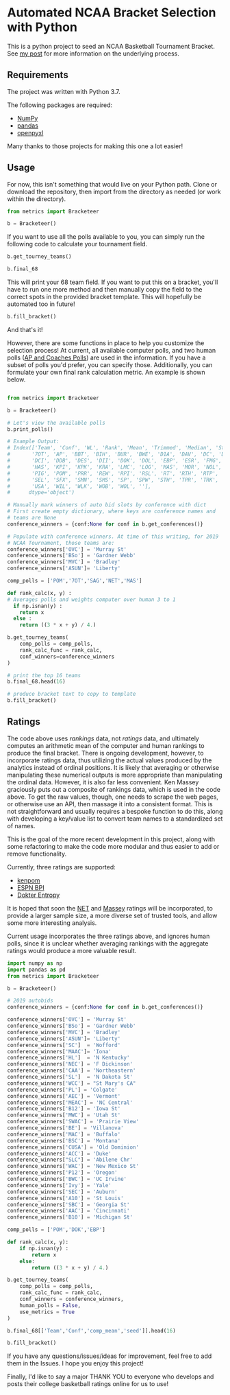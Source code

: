# Automated NCAA Bracket Selection with Python
This is a python project to seed an NCAA Basketball Tournament Bracket. See [my post](https://ryangooch.github.io/Automated-Selection-Committee/) for more information on the underlying process.

## Requirements
The project was written with Python 3.7.

The following packages are required:

* [NumPy](http://www.numpy.org/)
* [pandas](http://pandas.pydata.org/)
* [openpyxl](https://openpyxl.readthedocs.io/en/default/)

Many thanks to those projects for making this one a lot easier!

## Usage
For now, this isn't something that would live on your Python path. Clone or download the repository, then import from the directory as needed (or work within the directory).

``` python
from metrics import Bracketeer

b = Bracketeer()
```

If you want to use all the polls available to you, you can simply run the following code to calculate your tournament field.

``` python
b.get_tourney_teams()

b.final_68
```

This will print your 68 team field. If you want to put this on a bracket, you'll have to run one more method and then manually copy the field to the correct spots in the provided bracket template. This will hopefully be automated too in future!

``` python
b.fill_bracket()
```

And that's it! 

However, there are some functions in place to help you customize the selection process! At current, all available computer polls, and two human polls ([AP and Coaches Polls](http://www.espn.com/mens-college-basketball/rankings)) are used in the information. If you have a subset of polls you'd prefer, you can specify those. Additionally, you can formulate your own final rank calculation metric. An example is shown below.

``` python

from metrics import Bracketeer

b = Bracketeer()

# Let's view the available polls
b.print_polls()

# Example Output:
# Index(['Team', 'Conf', 'WL', 'Rank', 'Mean', 'Trimmed', 'Median', 'StDev',
#       '7OT', 'AP', 'BBT', 'BIH', 'BUR', 'BWE', 'D1A', 'DAV', 'DC', 'DC2',
#       'DCI', 'DDB', 'DES', 'DII', 'DOK', 'DOL', 'EBP', 'ESR', 'FMG', 'FSH',
#       'HAS', 'KPI', 'KPK', 'KRA', 'LMC', 'LOG', 'MAS', 'MOR', 'NOL', 'PGH',
#       'PIG', 'POM', 'PRR', 'REW', 'RPI', 'RSL', 'RT', 'RTH', 'RTP', 'SAG',
#       'SEL', 'SFX', 'SMN', 'SMS', 'SP', 'SPW', 'STH', 'TPR', 'TRK', 'TRP',
#       'USA', 'WIL', 'WLK', 'WOB', 'WOL', ''],
#      dtype='object')

# Manually mark winners of auto bid slots by conference with dict
# First create empty dictionary, where keys are conference names and 
# teams are None
conference_winners = {conf:None for conf in b.get_conferences()}

# Populate with conference winners. At time of this writing, for 2019
# NCAA Tournament, those teams are:
conference_winners['OVC'] = 'Murray St'
conference_winners['BSo'] = 'Gardner Webb'
conference_winners['MVC'] = 'Bradley'
conference_winners['ASUN']= 'Liberty'

comp_polls = ['POM','7OT','SAG','NET','MAS']

def rank_calc(x, y) :
# Averages polls and weights computer over human 3 to 1
  if np.isnan(y) :
    return x
  else :
    return ((3 * x + y) / 4.)

b.get_tourney_teams(
    comp_polls = comp_polls,
    rank_calc_func = rank_calc,
    conf_winners=conference_winners
)

# print the top 16 teams
b.final_68.head(16)

# produce bracket text to copy to template
b.fill_bracket()
```

## Ratings
The code above uses *rankings* data, not *ratings* data, and ultimately computes an arithmetic mean of the computer and human rankings to produce the final bracket. There is ongoing development, however, to incorporate ratings data, thus utilizing the actual values produced by the analytics instead of ordinal positions. It is likely that averaging or otherwise manipulating these numerical outputs is more appropriate than manipulating the ordinal data. However, it is also far less convenient. Ken Massey graciously puts out a composite of rankings data, which is used in the code above. To get the raw values, though, one needs to scrape the web pages, or otherwise use an API, then massage it into a consistent format. This is not straightforward and usually requires a bespoke function to do this, along with developing a key/value list to convert team names to a standardized set of names.

This is the goal of the more recent development in this project, along with some refactoring to make the code more modular and thus easier to add or remove functionality.

Currently, three ratings are supported: 
* [kenpom](https://kenpom.com/)
* [ESPN BPI](http://www.espn.com/mens-college-basketball/bpi)
* [Dokter Entropy](http://www.timetravelsports.com/colbb.html)

It is hoped that soon the [NET](https://www.ncaa.com/rankings/basketball-men/d1/ncaa-mens-basketball-net-rankings) and [Massey](https://www.masseyratings.com/cb/ncaa-d1/ratings) ratings will be incorporated, to provide a larger sample size, a more diverse set of trusted tools, and allow some more interesting analysis.

Current usage incorporates the three ratings above, and ignores human polls, since it is unclear whether averaging rankings with the aggregate ratings would produce a more valuable result.

```python
import numpy as np
import pandas as pd
from metrics import Bracketeer

b = Bracketeer()

# 2019 autobids
conference_winners = {conf:None for conf in b.get_conferences()}

conference_winners['OVC'] = 'Murray St'
conference_winners['BSo'] = 'Gardner Webb'
conference_winners['MVC'] = 'Bradley'
conference_winners['ASUN']= 'Liberty'
conference_winners['SC']  = 'Wofford'
conference_winners['MAAC']= 'Iona'
conference_winners['HL']  = 'N Kentucky'
conference_winners['NEC'] = 'F Dickinson'
conference_winners['CAA'] = 'Northeastern'
conference_winners['SL']  = 'N Dakota St'
conference_winners['WCC'] = "St Mary's CA"
conference_winners['PL'] = 'Colgate'
conference_winners['AEC'] = 'Vermont'
conference_winners['MEAC'] = 'NC Central'
conference_winners['B12'] = 'Iowa St'
conference_winners['MWC'] = 'Utah St'
conference_winners['SWAC'] = 'Prairie View'
conference_winners['BE'] = 'Villanova'
conference_winners['MAC'] = 'Buffalo'
conference_winners['BSC'] = 'Montana'
conference_winners['CUSA'] = 'Old Dominion'
conference_winners['ACC'] = 'Duke'
conference_winners["SLC"] = 'Abilene Chr'
conference_winners['WAC'] = 'New Mexico St'
conference_winners['P12'] = 'Oregon'
conference_winners['BWC'] = 'UC Irvine'
conference_winners['Ivy'] = 'Yale'
conference_winners['SEC'] = 'Auburn'
conference_winners['A10'] = 'St Louis'
conference_winners['SBC'] = 'Georgia St'
conference_winners['AAC'] = 'Cincinnati'
conference_winners['B10'] = 'Michigan St'

comp_polls = ['POM','DOK','EBP']

def rank_calc(x, y):
    if np.isnan(y) :
        return x
    else:
        return ((3 * x + y) / 4.)

b.get_tourney_teams(
    comp_polls = comp_polls,
    rank_calc_func = rank_calc,
    conf_winners = conference_winners,
    human_polls = False,
    use_metrics = True
)

b.final_68[['Team','Conf','comp_mean','seed']].head(16)

b.fill_bracket()
```

If you have any questions/issues/ideas for improvement, feel free to add them in the Issues. I hope you enjoy this project!

Finally, I'd like to say a major THANK YOU to everyone who develops and posts their college basketball ratings online for us to use!








